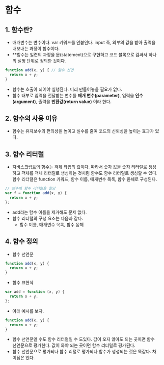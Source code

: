 # 함수
## 1. 함수란?
- 매개변수는 변수이다. var 키워드를 안붙인다. input 즉, 외부의 값을 받아 출력을 내보내는 과정이 함수이다.
- **함수는 일련의 과정을 문(statement)으로 구현하고 코드 블록으로 감싸서 하나의 실행 단위로 정의한 것이다.
```js
function add(x, y) { // 함수 선언
  return x + y;
}
```
- 함수는 호출이 되어야 실행된다. 미리 만들어놓을 필요가 없다.
- 함수 내부로 입력을 전달받는 변수를 **매개 변수(parameter)**, 입력을 **인수(argument)**, 출력을 **반환값(return value)** 이라 한다. 

## 2. 함수의 사용 이유
- 함수는 유지보수의 편의성을 높이고 실수를 줄여 코드의 신뢰성을 높이는 효과가 있다.

## 3. 함수 리터럴
- 자바스크립트의 함수는 객체 타입의 값이다. 따라서 숫자 값을 숫자 리터럴로 생성하고 객체를 객체 리터럴로 생성하는 것처럼 함수도 함수 리터럴로 생성할 수 있다. 함수 리터럴은 function 키워드, 함수 이름, 매개변수 목록, 함수 몸체로 구성된다.
```js
// 변수에 함수 리터럴을 할당
var f = function add(x, y) {
  return x + y;
};
```
- add라는 함수 이름을 제거해도 문제 없다.
- 함수 리터럴의 구성 요소는 다음과 같다.
  - 함수 이름, 매개변수 목록, 함수 몸체

## 4. 함수 정의
- 함수 선언문
```js
function add(x, y) {
  return x + y;
}
```

- 함수 표현식 
```js
var add = function (x, y) {
  return x + y;
};
```


- 아래 예시를 보자.
```js
function add(x, y) {
  return x + y;
}
```
- 함수 선언문일 수도 함수 리터럴일 수 도있다. 값이 오지 않아도 되는 곳이면 함수 선언문으로 평가한다. 값이 와야 되는 곳이면 함수 리터럴로 평가된다.
- 함수 선언문으로 평가되나 함수 리털로 평가되나 함수가 생성되는 것은 똑같다. 차이점은 있다.
